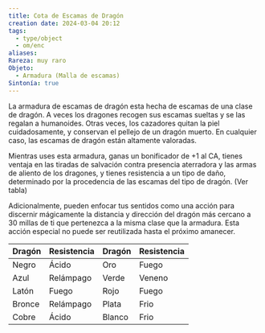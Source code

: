 ```yaml
---
title: Cota de Escamas de Dragón
creation date: 2024-03-04 20:12
tags:
  - type/object
  - om/enc
aliases: 
Rareza: muy raro
Objeto:
  - Armadura (Malla de escamas)
Sintonía: true
---
```

La armadura de escamas de dragón esta hecha de escamas de una clase de dragón. A veces los dragones recogen sus escamas sueltas y se las regalan a humanoides. Otras veces, los cazadores quitan la piel cuidadosamente, y conservan el pellejo de un dragón muerto. En cualquier caso, las escamas de dragón están altamente valoradas.

Mientras uses esta armadura, ganas un bonificador de +1 al CA, tienes ventaja en las tiradas de salvación contra presencia aterradora y las armas de aliento de los dragones, y tienes resistencia a un tipo de daño, determinado por la procedencia de las escamas del tipo de dragón. (Ver tabla)

Adicionalmente, pueden enfocar tus sentidos como una acción para discernir mágicamente la distancia y dirección del dragón más cercano a 30 millas de ti que pertenezca a la misma clase que la armadura. Esta acción especial no puede ser reutilizada hasta el próximo amanecer.


| Dragón | Resistencia | Dragón     | Resistencia |
| ------ | ----------- | ---------- | ----------- |
| Negro  | Ácido       | Oro        | Fuego       |
| Azul   | Relámpago   | Verde <br> | Veneno      |
| Latón  | Fuego       | Rojo       | Fuego       |
| Bronce | Relámpago   | Plata      | Frio        |
| Cobre  | Ácido       | Blanco     | Frio        |
